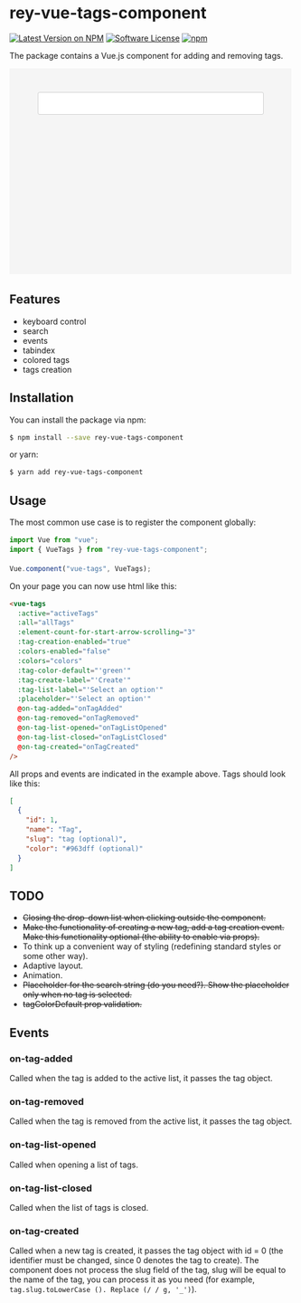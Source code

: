# rey-vue-tags-component

[![Latest Version on NPM](https://img.shields.io/npm/v/vue-tags-component.svg?style=flat-square)](https://npmjs.com/package/rey-vue-tags-component)
[![Software License](https://img.shields.io/badge/license-MIT-brightgreen.svg?style=flat-square)](LICENSE.md)
[![npm](https://img.shields.io/npm/dt/vue-tags-component.svg?style=flat-square)](https://www.npmjs.com/package/rey-vue-tags-component)

The package contains a Vue.js component for adding and removing tags.

![](screenshot.gif)

## Features

- keyboard control
- search
- events
- tabindex
- colored tags
- tags creation

## Installation

You can install the package via npm:

```sh
$ npm install --save rey-vue-tags-component
```

or yarn:

```sh
$ yarn add rey-vue-tags-component
```

## Usage

The most common use case is to register the component globally:

```js
import Vue from "vue";
import { VueTags } from "rey-vue-tags-component";

Vue.component("vue-tags", VueTags);
```

On your page you can now use html like this:

```html
<vue-tags
  :active="activeTags"
  :all="allTags"
  :element-count-for-start-arrow-scrolling="3"
  :tag-creation-enabled="true"
  :colors-enabled="false"
  :colors="colors"
  :tag-color-default="'green'"
  :tag-create-label="'Create'"
  :tag-list-label="'Select an option'"
  :placeholder="'Select an option'"
  @on-tag-added="onTagAdded"
  @on-tag-removed="onTagRemoved"
  @on-tag-list-opened="onTagListOpened"
  @on-tag-list-closed="onTagListClosed"
  @on-tag-created="onTagCreated"
/>
```

All props and events are indicated in the example above. Tags should look like this:

```json
[
  {
    "id": 1,
    "name": "Tag",
    "slug": "tag (optional)",
    "color": "#963dff (optional)"
  }
]
```

## TODO

- ~~Closing the drop-down list when clicking outside the component.~~
- ~~Make the functionality of creating a new tag, add a tag creation event. Make this functionality optional (the ability to enable via props).~~
- To think up a convenient way of styling (redefining standard styles or some other way).
- Adaptive layout.
- Animation.
- ~~Placeholder for the search string (do you need?). Show the placeholder only when no tag is selected.~~
- ~~tagColorDefault prop validation.~~

## Events

### on-tag-added

Called when the tag is added to the active list, it passes the tag object.

### on-tag-removed

Called when the tag is removed from the active list, it passes the tag object.

### on-tag-list-opened

Called when opening a list of tags.

### on-tag-list-closed

Called when the list of tags is closed.

### on-tag-created

Called when a new tag is created, it passes the tag object with id = 0 (the identifier must be changed, since 0 denotes the tag to create). The component does not process the slug field of the tag, slug will be equal to the name of the tag, you can process it as you need (for example, `tag.slug.toLowerCase (). Replace (/ / g, '_')`).
